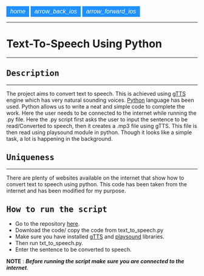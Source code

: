 <link rel="stylesheet" href="https://fonts.googleapis.com/icon?family=Material+Icons">
<style>
.btn {
  background-color: DodgerBlue;
  border: none;
  color: white;
  padding: 5px 10px;
  font-size: 16px;
  cursor: pointer;
}
/* Darker background on mouse-over */
.btn:hover {
  background-color: RoyalBlue;
}
</style>

<a href="https://suhasbrao.github.io/" >
  <button class="btn"><i class="material-icons">home</i></button></a>
<a href="https://suhasbrao.github.io/Snake-game/">
  <button class="btn"><i class="material-icons">arrow_back_ios</i></button></a>

<a href="https://suhasbrao.github.io/FaceDetection/" >
  <button class="btn"><i class="material-icons">arrow_forward_ios</i></button></a>

---

# Text-To-Speech Using Python
---
## <samp>Description</samp>
---
The project aims to convert text to speech. This is achieved using [gTTS](https://gtts.readthedocs.io/en/latest/) engine which has very natural sounding voices. [Python](https://www.python.org/) language has been used. Python allows us to write a neat and simple code to complete the work. Here the user needs to be connected to the internet while running the .py file. Here the .py script first asks the user to input the sentence to be read/Converted to speech, then it creates a .mp3 file using gTTS. This file is then read using playsound module in python. Though it looks like a simple task, a lot is happening in the background.

## <samp> Uniqueness </samp>
---
There are plenty of websites available on the internet that show how to convert text to speech using python. This code has been taken from the internet and has been modified for my purpose. 

## <samp> How to run the script </samp>
- Go to the repository [here](https://github.com/SuhasBRao/Text-To-Speech).
- Download the code/ copy the code from text_to_speech.py
- Make sure you have installed [gTTS](https://pypi.org/project/gTTS/) and [playsound](https://pypi.org/project/playsound/) libraries.
- Then run txt_to_speech.py.
- Enter the sentence to be converted to speech.

**NOTE** : ***Before running the script make sure you are connected to the internet***.
